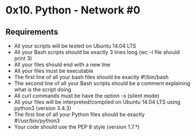 # 0x10. Python - Network #0

## Requirements

* All your scripts will be tested on Ubuntu 14.04 LTS
* All your Bash scripts should be exactly 3 lines long (wc -l file should print 3)
* All your files should end with a new line
* All your files must be executable
* The first line of all your bash files should be exactly #!/bin/bash
* The second line of all your Bash scripts should be a comment explaining what is the script doing
* All curl commands must be have the option -s (silent mode)
* All your files will be interpreted/compiled on Ubuntu 14.04 LTS using python3 (version 3.4.3)
* The first line of all your Python files should be exactly #!/usr/bin/python3
* Your code should use the PEP 8 style (version 1.7.*)
